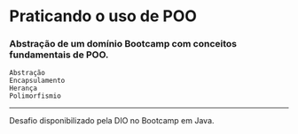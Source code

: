 # Praticando o uso de POO

### Abstração de um domínio Bootcamp com conceitos fundamentais de POO.
    Abstração
    Encapsulamento
    Herança 
    Polimorfismio
<hr>

Desafio disponibilizado pela DIO no Bootcamp em Java. 
    